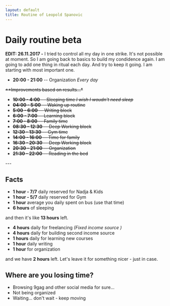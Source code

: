 ```yaml
---
layout: default
title: Routine of Leopold Spanovic
---
```


# Daily routine beta

**EDIT: 26.11.2017 -** I tried to control all my day in one strike. It's not possible at moment. So I am going back to basics to build my condidence again. I am going to add one thing in ritual each day. And try to keep it going. I am starting with most important one.

* **20:00 - 21:00** -- Organization *Every day* 

<strike>
**Improvements based on results...*

* **10:00 - 4:00** -- Sleeping time *I wish I woudn't need sleep*
* **04:00 - 5:00** -- Waking up routine
* **5:00 - 6:00** -- Writing block
* **6:00 - 7:00** -- Learning block
* **7:00 - 8:00** -- Family time
* **08:30 - 12:30** -- Deep Working block
* **12:30 - 13:30** -- Gym time
* **14:00 - 16:00** -- Time for family
* **16:30 - 20:30** -- Deep Working block
* **20:30 - 21:00** -- Organization
* **21:30 - 22:00** -- Reading in the bed
</strike>
---

## Facts

* **1 hour - 7/7** daily reserved for Nadja & Kids
* **1 hour - 5/7** daily reserved for Gym
* **1 hour** average you daily spent on bus (use that time)
* **6 hours** of sleeping
 
 and then it's like **13 hours** left.
 
 * **4 hours** daily for freelancing *(Fixed income source )*
 * **4 hours** daily for building second income source 
 * **1 hours** daily for learning new courses
 * **1 hour** daily writing
 * **1 hour** for organization 
 
 and we have **2 hours** left. Let's leave it for something nicer - just in case. 
 
## Where are you losing time?
 * Browsing 9gag and other social media for sure...
 * Not being organized
 * Waiting... don't wait - keep moving
 
 
 